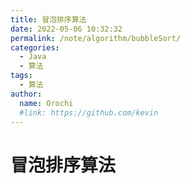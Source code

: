 ```yaml
---
title: 冒泡排序算法
date: 2022-05-06 10:32:32
permalink: /note/algorithm/bubbleSort/
categories:
  - Java
  - 算法
tags:
  - 算法
author: 
  name: Orochi
  #link: https://github.com/kevin
---
```

# 冒泡排序算法
